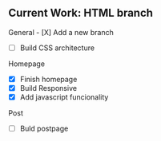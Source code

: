 ## Current Work: HTML branch

General
- [X] Add a new branch
- [ ] Build CSS architecture  

Homepage 
- [X] Finish homepage 
- [X] Build Responsive
- [X]  Add javascript funcionality

Post
- [ ] Buld postpage
